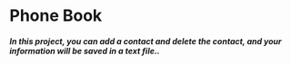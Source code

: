 # Phone Book
#### *In this project, you can add a contact and delete the contact, and your information will be saved in a text file..*